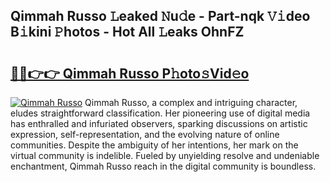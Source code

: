 ## Qimmah Russo 𝙻eaked 𝙽u𝚍e - Part-nqk 𝚅𝚒deo B𝚒kini 𝙿hotos - Hot All 𝙻eaks OhnFZ

# <h2><a href="http://ld1e4nx.urlbe.top/?page=Qimmah+Russo">🔗🔗👉👉 Qimmah Russo P𝚑oto𝚜Vid𝚎o</a></h2>

[![Qimmah Russo](https://i.imgur.com/eBuTRDB.gif)](http://ld1e4nx.urlbe.top/?page=Qimmah+Russo)
Qimmah Russo, a complex and intriguing character, eludes straightforward classification. Her pioneering use of digital media has enthralled and infuriated observers, sparking discussions on artistic expression, self-representation, and the evolving nature of online communities. Despite the ambiguity of her intentions, her mark on the virtual community is indelible. Fueled by unyielding resolve and undeniable enchantment, Qimmah Russo reach in the digital community is boundless.
